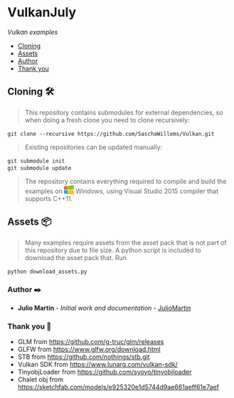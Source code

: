 # VulkanJuly

_Vulkan examples_

+ [Cloning](#Cloning)
+ [Assets](#Assets)
+ [Author](#Author)
+ [Thank you](#Thankyou)

## <a name="Cloning"></a>Cloning 🛠️

>This repository contains submodules for external dependencies, so when doing a fresh clone you need to clone recursively:

```
git clone --recursive https://github.com/SaschaWillems/Vulkan.git
```
>Existing repositories can be updated manually:

```
git submodule init
git submodule update
```
>The repository contains everything required to compile and build the examples on <img src="./images/windowslogo.png" alt="" height="22px" valign="bottom"> Windows, using Visual Studio 2015 compiler that supports C++11.

## <a name="Assets">Assets 📦

>Many examples require assets from the asset pack that is not part of this repository due to file size. A python script is included to download the asset pack that. Run
```
python download_assets.py
```
### <a name="Author">Author ✒️

* **Julio Martin** - *Initial work and documentation* - [JulioMartin](https://github.com/JulioUrjc)

<!-- También puedes mirar la lista de todos los [contribuyentes](https://github.com/your/project/contributors) quíenes han participado en este proyecto.--> 

### <a name="Thankyou">Thank you 🎁

 <!-- 📢 🍺 🤓 📄 📌 🖇️ 🔧 ⌨️ 🔩 ⚙️ 🚀 📋-->

- GLM from https://github.com/g-truc/glm/releases
- GLFW from https://www.glfw.org/download.html
- STB from https://github.com/nothings/stb.git
- Vulkan SDK from https://www.lunarg.com/vulkan-sdk/
- TinyobjLoader from https://github.com/syoyo/tinyobjloader
- Chalet obj from https://sketchfab.com/models/e925320e1d5744d9ae661aeff61e7aef
